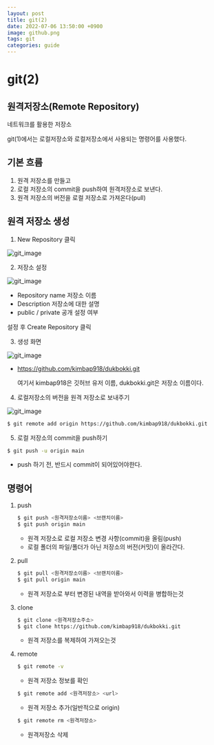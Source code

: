 ```yaml
---
layout: post
title: git(2)
date: 2022-07-06 13:50:00 +0900
image: github.png
tags: git
categories: guide
---
```

# git(2)



## 원격저장소(Remote Repository)

네트워크를 활용한 저장소

git(1)에서는 로컬저장소와 로컬저장소에서 사용되는 명령어를 사용했다.



## 기본 흐름

1. 원격 저장소를 만들고
2. 로컬 저장소의 commit을 push하여 원격저장소로 보낸다.
3. 원격 저장소의 버전을 로컬 저장소로 가져온다(pull)

## 원격 저장소 생성

1. New Repository 클릭

![git_image]({{site.baseurl}}/images/git1.png) 



2. 저장소 설정

![git_image]({{site.baseurl}}/images/git3.png) 

* Repository name 저장소 이름
* Description 저장소에 대한 설명 
* public / private 공개 설정 여부

설정 후 Create Repository 클릭



3. 생성 화면

![git_image]({{site.baseurl}}/images/git4.png) 

* https://github.com/kimbap918/dukbokki.git

  여기서 kimbap918은 깃허브 유저 이름, dukbokki.git은 저장소 이름이다.

  

4. 로컬저장소의 버전을 원격 저장소로 보내주기

![git_image]({{site.baseurl}}/images/git5.png) 

``` bash
$ git remote add origin https://github.com/kimbap918/dukbokki.git
```



5. 로컬 저장소의 commit을 push하기

``` bash
$ git push -u origin main
```

* push 하기 전, 반드시 commit이 되어있어야한다.



## 명령어

1. push

   ``` bash
   $ git push <원격저장소이름> <브랜치이름>
   $ git push origin main
   ```

   * 원격 저장소로 로컬 저장소 변경 사항(commit)을 올림(push)
   * 로컬 폴더의 파일/폴더가 아닌 저장소의 버전(커밋)이 올라간다.

2. pull 

   ``` bash
   $ git pull <원격저장소이름> <브랜치이름>
   $ git pull origin main
   ```

   * 원격 저장소로 부터 변경된 내역을 받아와서 이력을 병합하는것

     

3. clone

   ``` bash
   $ git clone <원격저장소주소>
   $ git clone https://github.com/kimbap918/dukbokki.git
   ```

   * 원격 저장소를 복제하여 가져오는것

   

4. remote

   ``` bash
   $ git remote -v
   ```

   * 원격 저장소 정보를 확인

   ``` bash
   $ git remote add <원격저장소> <url>
   ```

   * 원격 저장소 추가(일반적으로 origin)

   ``` bash
   $ git remote rm <원격저장소>
   ```

   * 원격저장소 삭제

   


